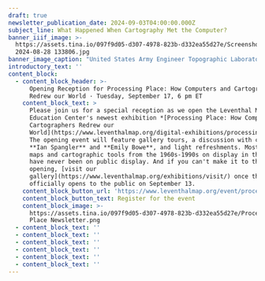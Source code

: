 ```yaml
---
draft: true
newsletter_publication_date: 2024-09-03T04:00:00.000Z
subject_line: What Happened When Cartography Met the Computer?
banner_iiif_image: >-
  https://assets.tina.io/097f9d05-d307-4978-823b-d332ea55d27e/Screenshot
  2024-08-28 133806.jpg
banner_image_caption: "United States Army Engineer Topographic Laboratories Automated Cartography Branch and United States Defense Mapping Agency,\_[Lake Istokpoga](https://www.loc.gov/item/78693106/) (1976) Library of Congress Geography and Map Division\n"
introductory_text: ''
content_block:
  - content_block_header: >-
      Opening Reception for Processing Place: How Computers and Cartographers
      Redrew our World · Tuesday, September 17, 6 pm ET
    content_block_text: >
      Please join us for a special reception as we open the Leventhal Map &
      Education Center's newest exhibition *[Processing Place: How Computers and
      Cartographers Redrew our
      World](https://www.leventhalmap.org/digital-exhibitions/processing-place/)*.
      The opening event will feature gallery tours, a discussion with curators
      **Ian Spangler** and **Emily Bowe**, and light refreshments. Most of the
      maps and cartographic tools from the 1960s-1990s on display in this show
      have never been on public display. And if you can't make it to the formal
      opening, [visit our
      gallery](https://www.leventhalmap.org/exhibitions/visit/) once the show
      officially opens to the public on September 13.
    content_block_button_url: 'https://www.leventhalmap.org/event/processing-place-opening-reception/'
    content_block_button_text: Register for the event
    content_block_image: >-
      https://assets.tina.io/097f9d05-d307-4978-823b-d332ea55d27e/Processing
      Place Newsletter.png
  - content_block_text: ''
  - content_block_text: ''
  - content_block_text: ''
  - content_block_text: ''
  - content_block_text: ''
  - content_block_text: ''
---
```



